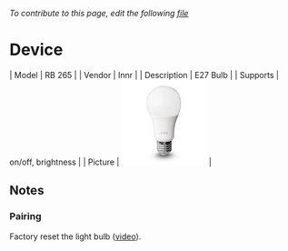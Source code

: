 
*To contribute to this page, edit the following
[file](https://github.com/Koenkk/zigbee2mqtt.io/blob/master/docgen/device_page_notes.js)*

# Device

| Model | RB 265  |
| Vendor  | Innr  |
| Description | E27 Bulb |
| Supports | on/off, brightness |
| Picture | ![../images/devices/RB-265.jpg](../images/devices/RB-265.jpg) |

## Notes


### Pairing
Factory reset the light bulb ([video](https://www.youtube.com/watch?v=4zkpZSv84H4)).

